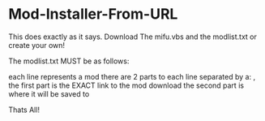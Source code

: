 Mod-Installer-From-URL
======================
This does exactly as it says. Download The mifu.vbs and the modlist.txt or create your own!

The modlist.txt MUST be as follows:

each line represents a mod
there are 2 parts to each line separated by a: ,
the first part is the EXACT link to the mod download
the second part is where it will be saved to

Thats All!
